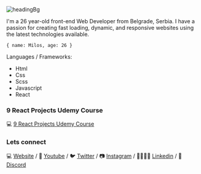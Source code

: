 ![headingBg](https://github.com/h3h394/h3h394/blob/master/img/codeBg.jpg)

I'm a 26 year-old front-end Web Developer from Belgrade, Serbia. I have a passion for creating fast loading, dynamic,
and responsive websites using the latest technologies available.

``
{ name: Milos, age: 26 }
``

Languages / Frameworks:
* Html
* Css
* Scss
* Javascript
* React

### 9 React Projects Udemy Course

💻 [9 React Projects Udemy Course][9 React Projects Udemy Course]

### Lets connect

💻 [Website][Website] / 🎥 [Youtube][Youtube] / 🐦 [Twitter][Twitter] / 📷 [Instagram][Instagram] / 👨‍👨‍👧‍👦 [Linkedin][Linkedin] / 🐧 [Discord][Discord]

[Website]: https://mstevic.com/
[Youtube]: https://www.youtube.com/channel/UC96PvOMv01j3XejwOlAZPEg
[Twitter]: https://twitter.com/h3webdeveloper
[Instagram]: https://www.instagram.com/h3webdevtuts/
[Linkedin]: https://www.linkedin.com/in/milos-stevic-5bb648184/
[Discord]: https://discord.gg/PP7K8Z
[9 React Projects Udemy Course]: https://bit.ly/2D83M8c